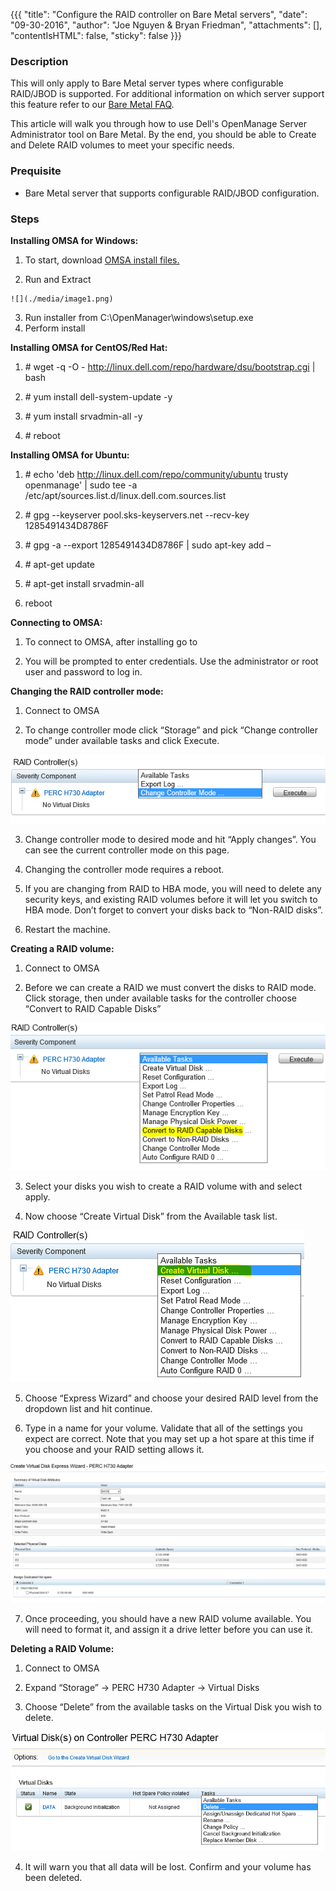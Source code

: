 
{{{
"title": "Configure the RAID controller on Bare Metal servers",
"date": "09-30-2016",
"author": "Joe Nguyen & Bryan Friedman",
"attachments": [],
"contentIsHTML": false,
"sticky": false
}}}


### Description

This will only apply to Bare Metal server types where configurable RAID/JBOD is supported. For additional information on which server support this feature refer to our [Bare Metal FAQ](link).

This article will walk you through how to use Dell's OpenManage Server Administrator tool on Bare Metal. By the end, you should be able to Create and Delete RAID volumes to meet your specific needs.

### Prequisite

-   Bare Metal server that supports configurable RAID/JBOD configuration.

### Steps

**Installing OMSA for Windows:**

  1.  To start, download [OMSA install files.](http://www.dell.com/support/contents/us/en/04/article/Product-Support/Self-support-Knowledgebase/enterprise-resource-center/SystemsManagement/OMSA)

  2.  Run and Extract

    ![](./media/image1.png)


  3.  Run installer from C:\\OpenManager\\windows\\setup.exe
  4.  Perform install

**Installing OMSA for CentOS/Red Hat:**

1.  \# wget -q -O - http://linux.dell.com/repo/hardware/dsu/bootstrap.cgi | bash

2.  \# yum install dell-system-update -y

3.  \# yum install srvadmin-all -y

4.  \# reboot

**Installing OMSA for Ubuntu:**

1.  \# echo 'deb http://linux.dell.com/repo/community/ubuntu trusty openmanage' | sudo tee -a /etc/apt/sources.list.d/linux.dell.com.sources.list

2.  \# gpg --keyserver pool.sks-keyservers.net --recv-key 1285491434D8786F

3.  \# gpg -a --export 1285491434D8786F | sudo apt-key add –

4.  \# apt-get update

5.  \# apt-get install srvadmin-all

6.  reboot

**Connecting to OMSA:**

1.  To connect to OMSA, after installing go to

2.  You will be prompted to enter credentials. Use the administrator or root user and password to log in.

**Changing the RAID controller mode:**

  1.  Connect to OMSA

  2.  To change controller mode click “Storage” and pick “Change controller mode” under available tasks and click Execute.

![](./media/image2.png)


  3.  Change controller mode to desired mode and hit “Apply changes”. You can see the current controller mode on this page.

  4.  Changing the controller mode requires a reboot.

  5.  If you are changing from RAID to HBA mode, you will need to delete any security keys, and existing RAID volumes before it will let you switch to HBA mode. Don’t forget to convert your disks back to “Non-RAID disks”.

  6.  Restart the machine.

**Creating a RAID volume:**

  1.  Connect to OMSA

  2.  Before we can create a RAID we must convert the disks to RAID mode. Click storage, then under available tasks for the controller choose “Convert to RAID Capable Disks”

![](./media/image3.png)


  3.  Select your disks you wish to create a RAID volume with and select apply.

  4.  Now choose “Create Virtual Disk” from the Available task list.

![](./media/image4.png)


  5.  Choose “Express Wizard” and choose your desired RAID level from the dropdown list and hit continue.

  6.  Type in a name for your volume. Validate that all of the settings you expect are correct. Note that you may set up a hot spare at this time if you choose and your RAID setting allows it.

![](./media/image5.png)


  7.  Once proceeding, you should have a new RAID volume available. You will need to format it, and assign it a drive letter before you can use it.

**Deleting a RAID Volume:**

  1.  Connect to OMSA

  2.  Expand “Storage” -&gt; PERC H730 Adapter -&gt; Virtual Disks

  3.  Choose “Delete” from the available tasks on the Virtual Disk you wish to delete.

![](./media/image6.png)


  4.  It will warn you that all data will be lost. Confirm and your volume has been deleted.
